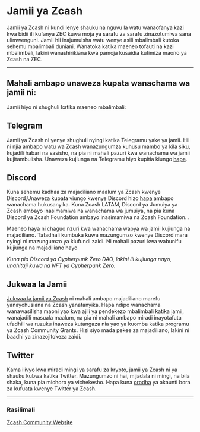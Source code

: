 # Jamii ya Zcash

Jamii ya Zcash ni kundi lenye shauku na nguvu la watu wanaofanya kazi kwa bidii ili kufanya ZEC kuwa moja ya sarafu za sarafu zinazotumiwa sana ulimwenguni. Jamii hii inajumuisha watu wenye asili mbalimbali kutoka sehemu mbalimbali duniani. Wanatoka katika maeneo tofauti na kazi mbalimbali, lakini wanashirikiana kwa pamoja kusaidia kutimiza maono ya Zcash na ZEC.

----

## Mahali ambapo unaweza kupata wanachama wa jamii ni:

Jamii hiyo ni shughuli katika maeneo mbalimbali:

## Telegram

Jamii ya Zcash ni yenye shughuli nyingi katika Telegramu yake ya jamii. Hii ni njia ambapo watu wa Zcash wanazungumza kuhusu mambo ya kila siku, kujadili habari na sasisho, na pia ni mahali pazuri kwa wanachama wa jamii kujitambulisha. Unaweza kujiunga na Telegramu hiyo kupitia kiungo [hapa](https://t.me/Zcash_Community).

## Discord

Kuna sehemu kadhaa za majadiliano maalum ya Zcash kwenye Discord,Unaweza kupata viungo kwenye Discord hizo [hapa](https://www.notion.so/zechub/Social-Media-Links-05b9df645af54de7a1989d9c4ccc4d05) ambapo wanachama hukusanyika. Kuna Zcash LATAM, Discord ya Jumuiya ya Zcash ambayo inasimamiwa na wanachama wa jumuiya, na pia kuna Discord ya Zcash Foundation ambayo inasimamiwa na Zcash Foundation. .

Maeneo haya ni chaguo nzuri kwa wanachama wapya wa jamii kujiunga na majadiliano. Tafadhali kumbuka kuwa mazungumzo kwenye Discord mara nyingi ni mazungumzo ya kiufundi zaidi. Ni mahali pazuri kwa wabunifu kujiunga na majadiliano hayo

*Kuna pia Discord ya Cypherpunk Zero DAO, lakini ili kujiunga nayo, unahitaji kuwa na NFT ya Cypherpunk Zero.*

## Jukwaa la Jamii

[Jukwaa la jamii ya Zcash](https://forum.zcashcommunity.com/) ni mahali ambapo majadiliano marefu yanayohusiana na Zcash yanafanyika. Hapa ndipo wanachama wanawasilisha maoni yao kwa ajili ya pendekezo mbalimbali katika jamii, wanajadili masuala maalum, na pia ni mahali ambapo miradi inayotafuta ufadhili wa ruzuku inaweza kutangaza nia yao ya kuomba katika programu ya Zcash Community Grants. Hizi siyo mada pekee za majadiliano, lakini ni baadhi ya zinazojitokeza zaidi.

## Twitter

Kama ilivyo kwa miradi mingi ya sarafu za krypto, jamii ya Zcash ni ya shauku kubwa katika Twitter. Mazungumzo ni hai, mijadala ni mingi, na bila shaka, kuna pia michoro ya vichekesho. Hapa kuna [orodha](https://www.notion.so/zechub/Social-Media-Links-05b9df645af54de7a1989d9c4ccc4d05) ya akaunti bora za kufuata kwenye Twitter ya Zcash.

----

### Rasilimali
[Zcash Community Website](https://www.zcashcommunity.com/)
